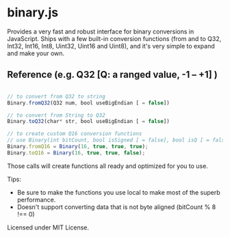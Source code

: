 binary.js
=========

Provides a very fast and robust interface for binary conversions in JavaScript.
Ships with a few built-in conversion functions (from and to Q32, Int32, Int16, Int8, Uint32, Uint16 and Uint8), and it's very simple to expand and make your own.

Reference (e.g. Q32 [Q: a ranged value, -1 – +1] )
------------------------

```javascript

// to convert from Q32 to string
Binary.fromQ32(Q32 num, bool useBigEndian [ = false])

// to convert from String to Q32
Binary.toQ32(char* str, bool useBigEndian [ = false])

// to create custom Q16 conversion functions
// use Binary(int bitCount, bool isSigned [ = false], bool isQ [ = false], bool isFromFunction [ = false])
Binary.fromQ16 = Binary(16, true, true, true);
Binary.toQ16 = Binary(16, true, true, false);

```

Those calls will create functions all ready and optimized for you to use.

Tips:
* Be sure to make the functions you use local to make most of the superb performance.
* Doesn't support converting data that is not byte aligned (bitCount % 8 !== 0)

Licensed under MIT License.
